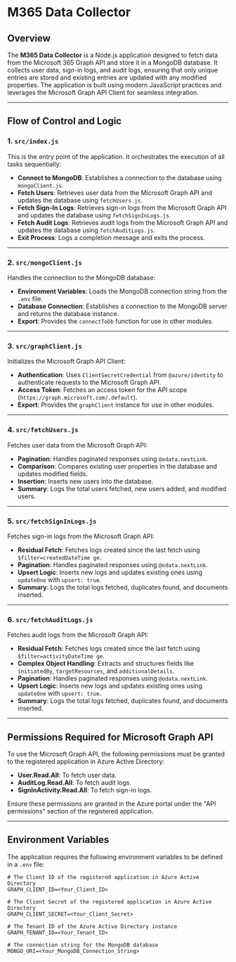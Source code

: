# M365 Data Collector

## Overview
The **M365 Data Collector** is a Node.js application designed to fetch data from the Microsoft 365 Graph API and store it in a MongoDB database. It collects user data, sign-in logs, and audit logs, ensuring that only unique entries are stored and existing entries are updated with any modified properties. The application is built using modern JavaScript practices and leverages the Microsoft Graph API Client for seamless integration.

---

## Flow of Control and Logic

### 1. **`src/index.js`**
This is the entry point of the application. It orchestrates the execution of all tasks sequentially:
- **Connect to MongoDB**: Establishes a connection to the database using `mongoClient.js`.
- **Fetch Users**: Retrieves user data from the Microsoft Graph API and updates the database using `fetchUsers.js`.
- **Fetch Sign-In Logs**: Retrieves sign-in logs from the Microsoft Graph API and updates the database using `fetchSignInLogs.js`.
- **Fetch Audit Logs**: Retrieves audit logs from the Microsoft Graph API and updates the database using `fetchAuditLogs.js`.
- **Exit Process**: Logs a completion message and exits the process.

---

### 2. **`src/mongoClient.js`**
Handles the connection to the MongoDB database:
- **Environment Variables**: Loads the MongoDB connection string from the `.env` file.
- **Database Connection**: Establishes a connection to the MongoDB server and returns the database instance.
- **Export**: Provides the `connectToDb` function for use in other modules.

---

### 3. **`src/graphClient.js`**
Initializes the Microsoft Graph API Client:
- **Authentication**: Uses `ClientSecretCredential` from `@azure/identity` to authenticate requests to the Microsoft Graph API.
- **Access Token**: Fetches an access token for the API scope (`https://graph.microsoft.com/.default`).
- **Export**: Provides the `graphClient` instance for use in other modules.

---

### 4. **`src/fetchUsers.js`**
Fetches user data from the Microsoft Graph API:
- **Pagination**: Handles paginated responses using `@odata.nextLink`.
- **Comparison**: Compares existing user properties in the database and updates modified fields.
- **Insertion**: Inserts new users into the database.
- **Summary**: Logs the total users fetched, new users added, and modified users.

---

### 5. **`src/fetchSignInLogs.js`**
Fetches sign-in logs from the Microsoft Graph API:
- **Residual Fetch**: Fetches logs created since the last fetch using `$filter=createdDateTime ge`.
- **Pagination**: Handles paginated responses using `@odata.nextLink`.
- **Upsert Logic**: Inserts new logs and updates existing ones using `updateOne` with `upsert: true`.
- **Summary**: Logs the total logs fetched, duplicates found, and documents inserted.

---

### 6. **`src/fetchAuditLogs.js`**
Fetches audit logs from the Microsoft Graph API:
- **Residual Fetch**: Fetches logs created since the last fetch using `$filter=activityDateTime ge`.
- **Complex Object Handling**: Extracts and structures fields like `initiatedBy`, `targetResources`, and `additionalDetails`.
- **Pagination**: Handles paginated responses using `@odata.nextLink`.
- **Upsert Logic**: Inserts new logs and updates existing ones using `updateOne` with `upsert: true`.
- **Summary**: Logs the total logs fetched, duplicates found, and documents inserted.

---

## Permissions Required for Microsoft Graph API
To use the Microsoft Graph API, the following permissions must be granted to the registered application in Azure Active Directory:
- **User.Read.All**: To fetch user data.
- **AuditLog.Read.All**: To fetch audit logs.
- **SignInActivity.Read.All**: To fetch sign-in logs.

Ensure these permissions are granted in the Azure portal under the "API permissions" section of the registered application.

---

## Environment Variables
The application requires the following environment variables to be defined in a `.env` file:

```properties
# The Client ID of the registered application in Azure Active Directory
GRAPH_CLIENT_ID=<Your_Client_ID>

# The Client Secret of the registered application in Azure Active Directory
GRAPH_CLIENT_SECRET=<Your_Client_Secret>

# The Tenant ID of the Azure Active Directory instance
GRAPH_TENANT_ID=<Your_Tenant_ID>

# The connection string for the MongoDB database
MONGO_URI=<Your_MongoDB_Connection_String>